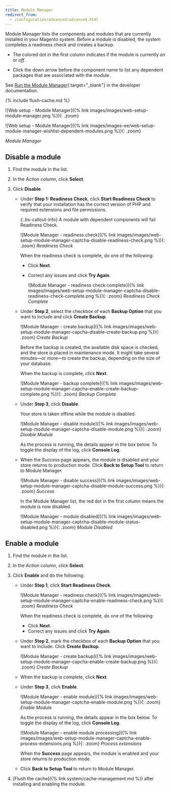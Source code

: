 ```yaml
---
title: Module Manager
redirect_from:
  - /configuration/advanced/advanced.html
---
```


Module Manager lists the components and modules that are currently installed in your Magento system. Before a module is disabled, the system completes a readiness check and creates a backup.

- The colored dot in the first column indicates if the module is currently _on_ or _off_.

- Click the down arrow before the component name to list any dependent packages that are associated with the module.

See [Run the Module Manager][1]{:target="_blank"} in the developer documentation.

{% include flush-cache.md %}

<!--{% if "Default.CE Only" contains site.edition %}-->
![Web setup - Module Manager]({% link images/images/web-setup-module-manager.png %}){: .zoom}
<!--{% endif %}-->
<!--{% if "Default.EE-B2B" contains site.edition %}-->
![Web setup - Module Manager]({% link images/images-ee/web-setup-module-manager-wishlist-dependent-modules.png %}){: .zoom}
<!--{% endif %}-->
_Module Manager_

## Disable a module

1. Find the module in the list.

1. In the _Action_ column, click **Select**.

1. Click **Disable**.

   - Under **Step 1: Readiness Check**, click **Start Readiness Check** to verify that your installation has the correct version of PHP and required extensions and file permissions.

      {:.bs-callout-info}
      A module with dependent components will fail Readiness Check.

      ![Module Manager - readiness check]({% link images/images/web-setup-module-manager-captcha-disable-readiness-check.png %}){: .zoom}
      _Readiness Check_

      When the readiness check is complete, do one of the following:
      - Click **Next**.
      - Correct any issues and click **Try Again**.

        ![Module Manager - readiness check complete]({% link images/images/web-setup-module-manager-captcha-disable-readiness-check-complete.png %}){: .zoom}
        _Readiness Check Complete_

   - Under **Step 2**, select the checkbox of each **Backup Option** that you want to include and click **Create Backup**.

        ![Module Manager - create backup]({% link images/images/web-setup-module-manager-capcha-disable-create-backup.png %}){: .zoom}
        _Create Backup_

        Before the backup is created, the available disk space is checked, and the store is placed in maintenance mode. It might take several minutes—or more—to create the backup, depending on the size of your database.

        When the backup is complete, click **Next**.

        ![Module Manager - backup complete]({% link images/images/web-setup-module-manager-capcha-enable-create-backup-complete.png %}){: .zoom}
        _Backup Complete_

   - Under **Step 3**, click **Disable**.

      Your store is taken offline while the module is disabled.

      ![Module Manager - disable module]({% link images/images/web-setup-module-manager-captcha-disable-module.png %}){: .zoom}
      _Disable Module_

      As the process is running, the details appear in the box below. To toggle the display of the log, click **Console Log**.

   - When the _Success_ page appears, the module is disabled and your store returns to production mode. Click **Back to Setup Tool** to return to Module Manager.

      ![Module Manager - disable success]({% link images/images/web-setup-module-manager-captcha-disable-module-success.png %}){: .zoom}
      _Success_

      In the Module Manager list, the red dot in the first column means the module is now disabled.

      ![Module Manager - module disabled]({% link images/images/web-setup-module-manager-captcha-disable-module-status-disabled.png %}){: .zoom}
      _Module Disabled_

## Enable a module

1. Find the module in the list.

1. In the _Action_ column, click **Select**.

1. Click **Enable** and do the following:

   - Under **Step 1**, click **Start Readiness Check**.

      ![Module Manager - readiness check]({% link images/images/web-setup-module-manager-captcha-enable-readiness-check.png %}){: .zoom}
      _Readiness Check_

      When the readiness check is complete, do one of the following:
      - Click **Next**.
      - Correct any issues and click **Try Again**.

   - Under **Step 2**, mark the checkbox of each **Backup Option** that you want to include. Click **Create Backup**.

      ![Module Manager - create backup]({% link images/images/web-setup-module-manager-capcha-enable-create-backup.png %}){: .zoom}
      _Create Backup_

   - When the backup is complete, click **Next**.

   - Under **Step 3**, click **Enable**.

      ![Module Manager - enable module]({% link images/images/web-setup-module-manager-captcha-enable-module.png %}){: .zoom}
      _Enable Module_

      As the process is running, the details appear in the box below. To toggle the display of the log, click **Console Log**.

      ![Module Manager - enable module processing]({% link images/images/web-setup-module-manager-captcha-enable-process-extensions.png %}){: .zoom}
      _Process extensions_

      When the **Success** page appears, the module is enabled and your store returns to production mode.

   - Click **Back to Setup Tool** to return to Module Manager.

1. [Flush the cache]({% link system/cache-management.md %}) after installing and enabling the module.

[1]: http://devdocs.magento.com/guides/v2.3/comp-mgr/module-man/compman-checklist.html
